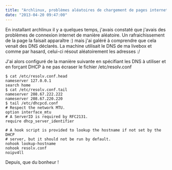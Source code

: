 ```yaml
---
title: "Archlinux, problèmes aléatoires de chargement de pages internet"
date: "2013-04-20 09:47:00"
---
```

En installant archlinux il y a quelques temps, j'avais constaté que j'avais des problèmes de connexion internet de manière aléatoire. Un rafraichissement de la page la faisait apparaître :) mais j'ai galéré à comprendre que cela venait des DNS déclarés.
La machine utilisait le DNS de ma livebox et comme par hasard, celui-ci résout aléatoirement les adresses :/

J'ai alors configuré de la manière suivante en spécifiant les DNS à utiliser et en forçant DHCP à ne pas écraser le fichier /etc/resolv.conf


```
$ cat /etc/resolv.conf.head 
nameserver 127.0.0.1
search home
$ cat /etc/resolv.conf.tail
nameserver 208.67.222.222
nameserver 208.67.220.220
$ tail /etc/dhcpcd.conf 
# Respect the network MTU.
option interface_mtu
# A ServerID is required by RFC2131.
require dhcp_server_identifier

# A hook script is provided to lookup the hostname if not set by the DHCP
# server, but it should not be run by default.
nohook lookup-hostname
nohook resolv.conf
noipv4ll
```

<div style="height: 0; overflow: hidden;">nameserver etc resolv.conf
</div>
Depuis, que du bonheur !

